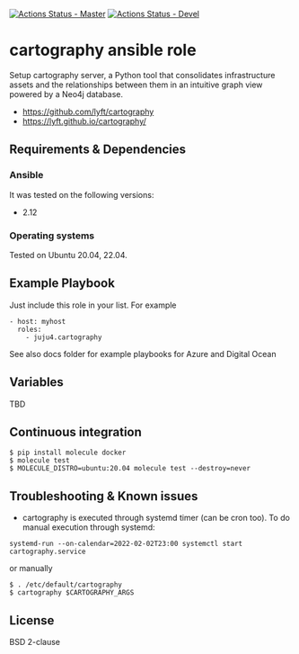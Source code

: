 [![Actions Status - Master](https://github.com/juju4/ansible-cartography/workflows/AnsibleCI/badge.svg)](https://github.com/juju4/ansible-cartography/actions?query=branch%3Amaster)
[![Actions Status - Devel](https://github.com/juju4/ansible-cartography/workflows/AnsibleCI/badge.svg?branch=devel)](https://github.com/juju4/ansible-cartography/actions?query=branch%3Adevel)

# cartography ansible role

Setup cartography server, a Python tool that consolidates infrastructure assets and the relationships between them in an intuitive graph view powered by a Neo4j database.
* https://github.com/lyft/cartography
* https://lyft.github.io/cartography/

## Requirements & Dependencies

### Ansible
It was tested on the following versions:
 * 2.12

### Operating systems

Tested on Ubuntu 20.04, 22.04.

## Example Playbook

Just include this role in your list.
For example

```
- host: myhost
  roles:
    - juju4.cartography
```

See also docs folder for example playbooks for Azure and Digital Ocean

## Variables

TBD

## Continuous integration

```
$ pip install molecule docker
$ molecule test
$ MOLECULE_DISTRO=ubuntu:20.04 molecule test --destroy=never
```

## Troubleshooting & Known issues

* cartography is executed through systemd timer (can be cron too). To do manual execution through systemd:
```
systemd-run --on-calendar=2022-02-02T23:00 systemctl start cartography.service
```
or manually
```
$ . /etc/default/cartography
$ cartography $CARTOGRAPHY_ARGS
```

## License

BSD 2-clause
